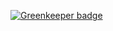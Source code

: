 

[![Greenkeeper badge](https://badges.greenkeeper.io/vernondegoede/caption-cli.svg)](https://greenkeeper.io/)